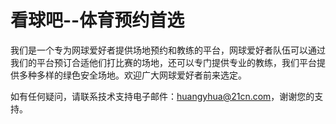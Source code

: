 # 看球吧--体育预约首选

我们是一个专为网球爱好者提供场地预约和教练的平台，网球爱好者队伍可以通过我们的平台预订合适他们打比赛的场地，还可以专门提供专业的教练，我们平台提供多种多样的绿色安全场地。欢迎广大网球爱好者前来选定。

如有任何疑问，请联系技术支持电子邮件：huangyhua@21cn.com，谢谢您的支持。
